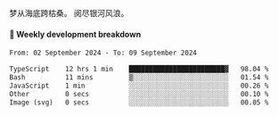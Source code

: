 梦从海底跨枯桑。
阅尽银河风浪。


#### 📝 Weekly development breakdown

<!--START_SECTION:waka-->

```txt
From: 02 September 2024 - To: 09 September 2024

TypeScript    12 hrs 1 min    ████████████████████████▓   98.04 %
Bash          11 mins         ▒░░░░░░░░░░░░░░░░░░░░░░░░   01.54 %
JavaScript    1 min           ░░░░░░░░░░░░░░░░░░░░░░░░░   00.26 %
Other         0 secs          ░░░░░░░░░░░░░░░░░░░░░░░░░   00.10 %
Image (svg)   0 secs          ░░░░░░░░░░░░░░░░░░░░░░░░░   00.05 %
```

<!--END_SECTION:waka-->



